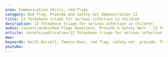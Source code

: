 ```yaml
---
area: Communication Skills, red-flags
category: Red Flag, Provide and safety net demonstration 13
title: 13 Telephone triage for serious infection in children
description: 13 Telephone triage for serious infection in children
audio: /assets/audio/Red Flags Questions, Provide & Safety Nets - 13 Telephone triage for a child - MQ.mp3
article: /assets/publication/13 Telephone triage for serious infection in children.pdf
www: 
keywords: Keith Birrell, Tamzin Ross, red flag, safety net, provide, Telephone, triage, serious, infection, children
youtube: 
--- 
```

